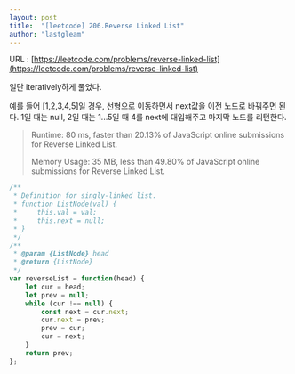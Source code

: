 ```yaml
---
layout: post
title:  "[leetcode] 206.Reverse Linked List"
author: "lastgleam"
---
```

URL : [https://leetcode.com/problems/reverse-linked-list](https://leetcode.com/problems/reverse-linked-list)

일단 iteratively하게 풀었다.

예를 들어 [1,2,3,4,5]일 경우, 선형으로 이동하면서 next값을 이전 노드로 바꿔주면 된다.
1일 때는 null, 2일 때는 1...5일 때 4를 next에 대입해주고 마지막 노드를 리턴한다.

> Runtime: 80 ms, faster than 20.13% of JavaScript online submissions for Reverse Linked List.
>
> Memory Usage: 35 MB, less than 49.80% of JavaScript online submissions for Reverse Linked List.

```javascript
/**
 * Definition for singly-linked list.
 * function ListNode(val) {
 *     this.val = val;
 *     this.next = null;
 * }
 */
/**
 * @param {ListNode} head
 * @return {ListNode}
 */
var reverseList = function(head) {
    let cur = head;
    let prev = null;
    while (cur !== null) {
        const next = cur.next;
        cur.next = prev;
        prev = cur;
        cur = next;
    }
    return prev;
};
```
